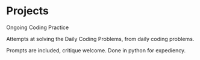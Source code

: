 # Projects
Ongoing Coding Practice

Attempts at solving the Daily Coding Problems, from daily coding problems.

Prompts are included, critique welcome. Done in python for expediency.
